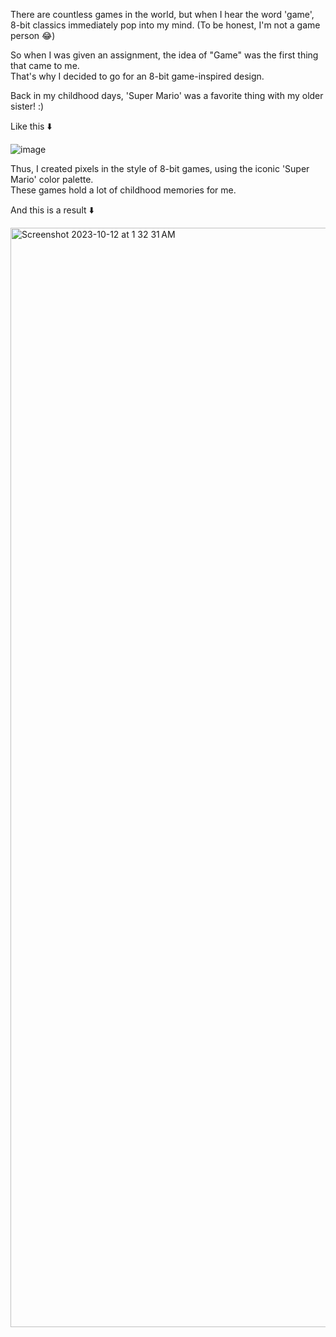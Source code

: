 There are countless games in the world, but when I hear the word 'game', 8-bit classics immediately pop into my mind. 
(To be honest, I'm not a game person 😂)

So when I was given an assignment, the idea of "Game" was the first thing that came to me.  
That's why I decided to go for an 8-bit game-inspired design.

Back in my childhood days, 'Super Mario' was a favorite thing with my older sister! :)

Like this ⬇️

![image](https://github.com/HANNAHYEKIM/hello-world-25/assets/145718273/49aae29a-559c-4c8a-aa47-cf01eef349d2)  


Thus, I created pixels in the style of 8-bit games, using the iconic 'Super Mario' color palette.  
These games hold a lot of childhood memories for me.

And this is a result ⬇️

<img width="1759" alt="Screenshot 2023-10-12 at 1 32 31 AM" src="https://github.com/HANNAHYEKIM/hello-world-25/assets/145718273/65bfbf83-faea-4766-955c-0aff6d6a4664">

